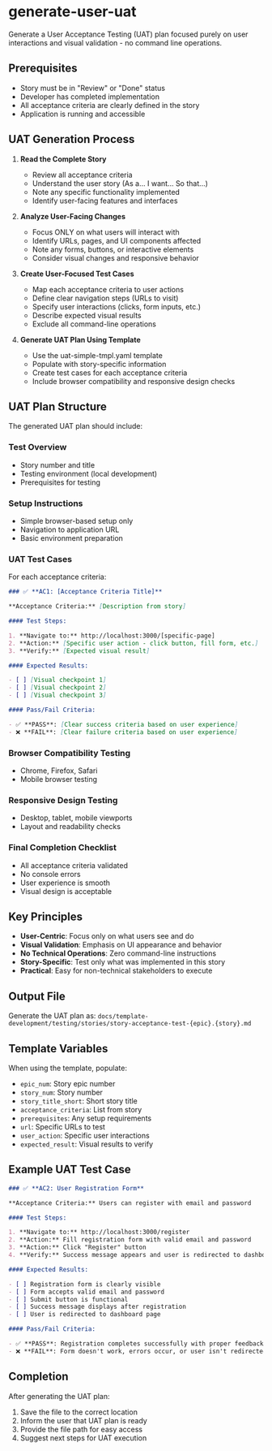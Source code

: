 # generate-user-uat

Generate a User Acceptance Testing (UAT) plan focused purely on user interactions and visual validation - no command line operations.

## Prerequisites

- Story must be in "Review" or "Done" status
- Developer has completed implementation
- All acceptance criteria are clearly defined in the story
- Application is running and accessible

## UAT Generation Process

1. **Read the Complete Story**
   - Review all acceptance criteria
   - Understand the user story (As a... I want... So that...)
   - Note any specific functionality implemented
   - Identify user-facing features and interfaces

2. **Analyze User-Facing Changes**
   - Focus ONLY on what users will interact with
   - Identify URLs, pages, and UI components affected
   - Note any forms, buttons, or interactive elements
   - Consider visual changes and responsive behavior

3. **Create User-Focused Test Cases**
   - Map each acceptance criteria to user actions
   - Define clear navigation steps (URLs to visit)
   - Specify user interactions (clicks, form inputs, etc.)
   - Describe expected visual results
   - Exclude all command-line operations

4. **Generate UAT Plan Using Template**
   - Use the uat-simple-tmpl.yaml template
   - Populate with story-specific information
   - Create test cases for each acceptance criteria
   - Include browser compatibility and responsive design checks

## UAT Plan Structure

The generated UAT plan should include:

### Test Overview

- Story number and title
- Testing environment (local development)
- Prerequisites for testing

### Setup Instructions

- Simple browser-based setup only
- Navigation to application URL
- Basic environment preparation

### UAT Test Cases

For each acceptance criteria:

```markdown
### ✅ **AC1: [Acceptance Criteria Title]**

**Acceptance Criteria:** [Description from story]

#### Test Steps:

1. **Navigate to:** http://localhost:3000/[specific-page]
2. **Action:** [Specific user action - click button, fill form, etc.]
3. **Verify:** [Expected visual result]

#### Expected Results:

- [ ] [Visual checkpoint 1]
- [ ] [Visual checkpoint 2]
- [ ] [Visual checkpoint 3]

#### Pass/Fail Criteria:

- ✅ **PASS**: [Clear success criteria based on user experience]
- ❌ **FAIL**: [Clear failure criteria based on user experience]
```

### Browser Compatibility Testing

- Chrome, Firefox, Safari
- Mobile browser testing

### Responsive Design Testing

- Desktop, tablet, mobile viewports
- Layout and readability checks

### Final Completion Checklist

- All acceptance criteria validated
- No console errors
- User experience is smooth
- Visual design is acceptable

## Key Principles

- **User-Centric**: Focus only on what users see and do
- **Visual Validation**: Emphasis on UI appearance and behavior
- **No Technical Operations**: Zero command-line instructions
- **Story-Specific**: Test only what was implemented in this story
- **Practical**: Easy for non-technical stakeholders to execute

## Output File

Generate the UAT plan as:
`docs/template-development/testing/stories/story-acceptance-test-{epic}.{story}.md`

## Template Variables

When using the template, populate:

- `epic_num`: Story epic number
- `story_num`: Story number
- `story_title_short`: Short story title
- `acceptance_criteria`: List from story
- `prerequisites`: Any setup requirements
- `url`: Specific URLs to test
- `user_action`: Specific user interactions
- `expected_result`: Visual results to verify

## Example UAT Test Case

```markdown
### ✅ **AC2: User Registration Form**

**Acceptance Criteria:** Users can register with email and password

#### Test Steps:

1. **Navigate to:** http://localhost:3000/register
2. **Action:** Fill registration form with valid email and password
3. **Action:** Click "Register" button
4. **Verify:** Success message appears and user is redirected to dashboard

#### Expected Results:

- [ ] Registration form is clearly visible
- [ ] Form accepts valid email and password
- [ ] Submit button is functional
- [ ] Success message displays after registration
- [ ] User is redirected to dashboard page

#### Pass/Fail Criteria:

- ✅ **PASS**: Registration completes successfully with proper feedback
- ❌ **FAIL**: Form doesn't work, errors occur, or user isn't redirected
```

## Completion

After generating the UAT plan:

1. Save the file to the correct location
2. Inform the user that UAT plan is ready
3. Provide the file path for easy access
4. Suggest next steps for UAT execution
